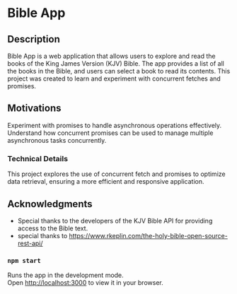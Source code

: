 # Bible App

## Description

Bible App is a web application that allows users to explore and read the books of the King James Version (KJV) Bible. The app provides a list of all the books in the Bible, and users can select a book to read its contents. This project was created to learn and experiment with concurrent fetches and promises.

## Motivations
Experiment with promises to handle asynchronous operations effectively. Understand how concurrent promises can be used to manage multiple asynchronous tasks concurrently.

### Technical Details
This project explores the use of concurrent fetch and promises to optimize data retrieval, ensuring a more efficient and responsive application.

## Acknowledgments

- Special thanks to the developers of the KJV Bible API for providing access to the Bible text.
- special thanks to https://www.rkeplin.com/the-holy-bible-open-source-rest-api/


### `npm start`

Runs the app in the development mode.\
Open [http://localhost:3000](http://localhost:3000) to view it in your browser.